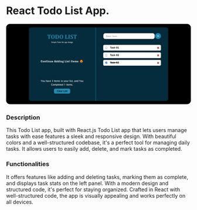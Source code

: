 # React Todo List App.

<img src="./public/TodoList.PNG" style="height: 70%; width: 100%; border-radius: 10px" />

### Description

This Todo List app, built with React.js Todo List app that lets users manage tasks with ease features a sleek and responsive design. With beautiful colors and a well-structured codebase, it's a perfect tool for managing daily tasks. It allows users to easily add, delete, and mark tasks as completed.

### Functionalities

It offers features like adding and deleting tasks, marking them as complete, and displays task stats on the left panel. With a modern design and structured code, it's perfect for staying organized. Crafted in React with well-structured code, the app is visually appealing and works perfectly on all devices.
